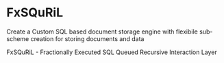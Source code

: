 # FxSQuRiL

Create a Custom SQL based document storage engine with flexibile sub-scheme creation
for storing documents and data

FxSQuRiL - Fractionally Executed SQL Queued Recursive Interaction Layer



